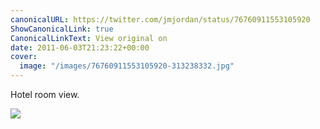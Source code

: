 ```yaml
---
canonicalURL: https://twitter.com/jmjordan/status/76760911553105920
ShowCanonicalLink: true
CanonicalLinkText: View original on
date: 2011-06-03T21:23:22+00:00
cover:
  image: "/images/76760911553105920-313238332.jpg"
---
```

Hotel room view.

![](/images/76760911553105920-313238332.jpg)